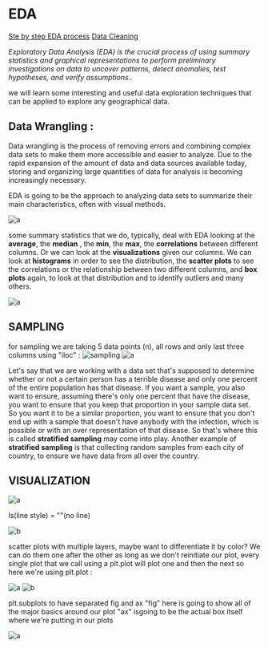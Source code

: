 # EDA

[Ste by step EDA process](https://www.simplilearn.com/tutorials/data-analytics-tutorial/exploratory-data-analysis)
[Data Cleaning](https://towardsdatascience.com/what-is-feature-engineering-importance-tools-and-techniques-for-machine-learning-2080b0269f10)

<i>Exploratory Data Analysis (EDA) is the crucial process of using summary statistics and graphical representations to perform preliminary investigations on data to uncover patterns, detect anomalies, test hypotheses, and verify assumptions..</i>

we will learn some interesting and useful data exploration techniques that can be applied to explore any geographical data.</u>

## Data Wrangling :

Data wrangling is the process of removing errors and combining complex data sets to make them more accessible and easier to analyze. Due to the rapid expansion of the amount of data and data sources available today, storing and organizing large quantities of data for analysis is becoming increasingly necessary.

EDA is going to be the approach to analyzing data sets to summarize their main characteristics, often with visual methods. 

![a](https://user-images.githubusercontent.com/33677647/200143834-50c93d89-223b-49b2-93ad-0332062419d7.PNG)

some summary statistics that we do, typically, deal with EDA looking at the **average**, the **median** , the **min**, the **max**, the **correlations** between different columns. 
Or we can look at the **visualizations** given our columns. We can look at **histograms** in order to see the distribution, the **scatter plots** to see the correlations or the relationship between two different columns, and **box plots** again, to look at that distribution and to identify outliers and many others.

![a](https://user-images.githubusercontent.com/33677647/200143974-e048c63b-801a-49b1-b72e-0e2d9d6c4b57.PNG)

## SAMPLING 

for sampling we are taking 5 data points (n), all rows and only last three columns using "iloc" :
![sampling](https://user-images.githubusercontent.com/33677647/200143978-ecba3a19-2df6-44cf-8481-a4ef2bdd27e8.PNG)
![a](https://user-images.githubusercontent.com/33677647/200147280-d8d2fe09-a764-407b-b6b6-93cb2aae5628.PNG)

Let's say that we are working with a data set that's supposed to determine whether or not a certain person has a terrible disease and only one percent of the entire population has that disease. If you want a sample, you also want to ensure, assuming there's only one percent that have the disease, you want to ensure that you keep that proportion in your sample data set. So you want it to be a similar proportion, you want to ensure that you don't end up with a sample that doesn't have anybody with the infection, which is possible or with an over representation of that disease. So that's where this is called **stratified sampling** may come into play. 
Another example of **stratified sampling** is that collecting random samples from each city of country, to ensure we have data from all over the country.

## VISUALIZATION

![a](https://user-images.githubusercontent.com/33677647/200147655-2cce6dc7-fabf-4061-b87b-221d4f202317.PNG)

ls(line style) = ""(no line)

![b](https://user-images.githubusercontent.com/33677647/200147664-2b5890d1-3635-4a24-8ceb-77d8c82b0d2f.PNG)

scatter plots with multiple layers, maybe want to differentiate it by color? We can do them one after the other as long as we don't reinitiate our plot, every single plot that we call using a plt.plot will plot one and then the next so here we're using plt.plot :

![a](https://user-images.githubusercontent.com/33677647/200147784-d7dcc520-8381-43dd-ab70-6665d0e55955.PNG)
![b](https://user-images.githubusercontent.com/33677647/200147788-870025a1-d6d5-474f-be8d-f43bb1856e3f.PNG)

plt.subplots to have separated fig and ax
"fig" here is going to show all of the major basics around our plot 
"ax" isgoing to be the actual box itself where we're putting in our plots

![a](https://user-images.githubusercontent.com/33677647/200148582-859bf778-2ada-43fd-8d4f-be56bdc1a412.PNG)







